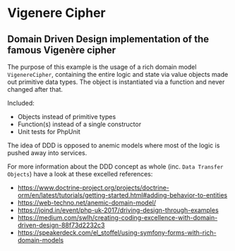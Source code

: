 Vigenere Cipher
===
Domain Driven Design implementation of the famous Vigenère cipher
---
The purpose of this example is the usage of a rich domain model `VigenereCipher`, 
containing the entire logic and state via value objects made out primitive data types. 
The object is instantiated via a function and never changed after that.

Included:
- Objects instead of primitive types
- Function(s) instead of a single constructor
- Unit tests for PhpUnit

The idea of DDD is opposed to anemic models where most of the logic is pushed away into services.

For more information about the DDD concept as whole (inc. `Data Transfer Objects`) have a look at these excelled references:
- https://www.doctrine-project.org/projects/doctrine-orm/en/latest/tutorials/getting-started.html#adding-behavior-to-entities
- https://web-techno.net/anemic-domain-model/
- https://joind.in/event/php-uk-2017/driving-design-through-examples
- https://medium.com/swlh/creating-coding-excellence-with-domain-driven-design-88f73d2232c3
- https://speakerdeck.com/el_stoffel/using-symfony-forms-with-rich-domain-models

